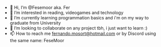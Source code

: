 - 👋 Hi, I’m @Fesemoor aka. Fer
- 👀 I’m interested in reading, videogames and technology
- 🌱 I’m currently learning programmation basics and i'm on my way to graduate from University
- 💞️ I’m looking to collaborate on any project tbh, i just want to learn :)
- 📫 How to reach me fernando.mosort@hotmail.com or by Discord using the same name: FeseMoor

<!---
Fesemoor/Fesemoor is a ✨ special ✨ repository because its `README.md` (this file) appears on your GitHub profile.
You can click the Preview link to take a look at your changes.
--->
